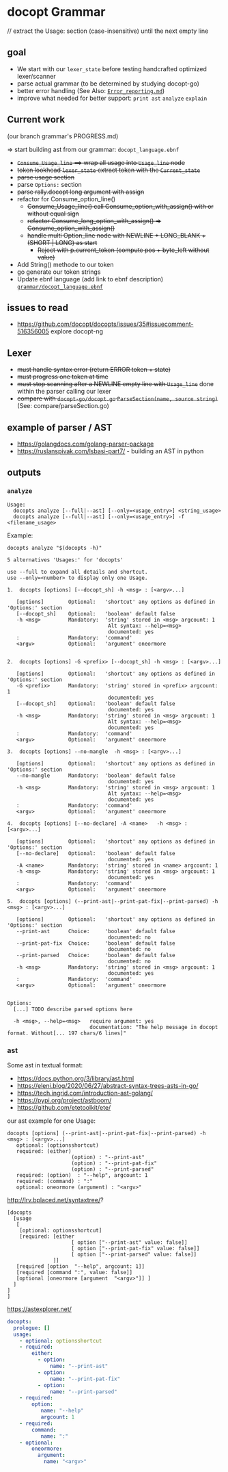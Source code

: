 # docopt Grammar
// extract the Usage: section (case-insensitive) until the next empty line

## goal

* We start with our `lexer_state` before testing handcrafted optimized lexer/scanner
* parse actual grammar (to be determined by studying docopt-go)
* better error handling (See Also: [`Error_reporting.md`](Error_reporting.md))
* improve what needed for better support: `print ast` `analyze` `explain`

## Current work

(our branch grammar's PROGRESS.md)

=> start building ast from our grammar: `docopt_language.ebnf`
* ~~`Consume_Usage_line` ==> wrap all usage into `Usage_line` node~~
* ~~token lookhead `lexer_state` extract token with the `Current_state`~~
* ~~parse usage section~~
* parse `Options:` section
* ~~parse rally.docopt long argument with assign~~
* refactor for Consume_option_line()
  * ~~Consume_Usage_line() call Consume_option_with_assign() with or without equal sign~~
  * ~~refactor Consume_long_option_with_assign() => Consume_option_with_assign()~~
  * ~~handle multi Option_line node with NEWLINE + LONG_BLANK + (SHORT | LONG) as start~~
    * ~~Reject with p.current_token (compute pos + byte_left without value)~~
* Add String() methode to our token
* go generate our token strings
* Update ebnf language (add link to ebnf description) [`grammar/docopt_language.ebnf`](grammar/docopt_language.ebnf)


## issues to read

* https://github.com/docopt/docopts/issues/35#issuecomment-516356005 explore docopt-ng

## Lexer

* ~~must handle syntax error (return ERROR token + state)~~
* ~~must progress one token at time~~
* ~~must stop scanning after a NEWLINE empty line with `Usage_line`~~ done within the parser calling our lexer
* ~~compare with `docopt-go/docopt.go` `ParseSection(name, source string)`~~ (See: compare/parseSection.go)

## example of parser / AST

* https://golangdocs.com/golang-parser-package
* https://ruslanspivak.com/lsbasi-part7/ - building an AST in python

## outputs

### `analyze`

```
Usage:
  docopts analyze [--full|--ast] [--only=<usage_entry>] <string_usage>
  docopts analyze [--full|--ast] [--only=<usage_entry>] -f <filename_usage>
```


Example:
```
docopts analyze "$(docopts -h)"

5 alternatives 'Usages:' for 'docopts'

use --full to expand all details and shortcut.
use --only=<number> to display only one Usage.

1.  docopts [options] [--docopt_sh] -h <msg> : [<argv>...]

   [options]        Optional:   'shortcut' any options as defined in 'Options:' section
   [--docopt_sh]    Optional:   'boolean' default false
   -h <msg>         Mandatory:  'string' stored in <msg> argcount: 1
                                 Alt syntax: --help=<msg>
                                 documented: yes
   :                Mandatory:  'command'
   <argv>           Optional:   'argument' oneormore


2.  docopts [options] -G <prefix> [--docopt_sh] -h <msg> : [<argv>...]

   [options]        Optional:   'shortcut' any options as defined in 'Options:' section
   -G <prefix>      Mandatory:  'string' stored in <prefix> argcount: 1
                                 documented: yes
   [--docopt_sh]    Optional:   'boolean' default false
                                 documented: yes
   -h <msg>         Mandatory:  'string' stored in <msg> argcount: 1
                                 Alt syntax: --help=<msg>
                                 documented: yes
   :                Mandatory:  'command'
   <argv>           Optional:   'argument' oneormore

3.  docopts [options] --no-mangle  -h <msg> : [<argv>...]

   [options]        Optional:   'shortcut' any options as defined in 'Options:' section
   --no-mangle      Mandatory:  'boolean' default false
                                 documented: yes
   -h <msg>         Mandatory:  'string' stored in <msg> argcount: 1
                                 Alt syntax: --help=<msg>
                                 documented: yes
   :                Mandatory:  'command'
   <argv>           Optional:   'argument' oneormore

4.  docopts [options] [--no-declare] -A <name>   -h <msg> : [<argv>...]

   [options]        Optional:   'shortcut' any options as defined in 'Options:' section
   [--no-declare]   Optional:   'boolean' default false
                                 documented: yes
   -A <name>        Mandatory:  'string' stored in <name> argcount: 1
   -h <msg>         Mandatory:  'string' stored in <msg> argcount: 1
                                 documented: yes
   :                Mandatory:  'command'
   <argv>           Optional:   'argument' oneormore

5.  docopts [options] (--print-ast|--print-pat-fix|--print-parsed) -h <msg> : [<argv>...]

   [options]        Optional:   'shortcut' any options as defined in 'Options:' section
   --print-ast      Choice:     'boolean' default false
                                 documented: no
   --print-pat-fix  Choice:     'boolean' default false
                                 documented: no
   --print-parsed   Choice:     'boolean' default false
                                 documented: no
   -h <msg>         Mandatory:  'string' stored in <msg> argcount: 1
                                 documented: yes
   :                Mandatory:  'command'
   <argv>           Optional:   'argument' oneormore


Options:
  [...] TODO describe parsed options here

  -h <msg>, --help=<msg>   require argument: yes
                           documentation: "The help message in docopt format. Without[... 197 chars/6 lines]"
```

### ast

Some ast in textual format:
* https://docs.python.org/3/library/ast.html
* https://eleni.blog/2020/06/27/abstract-syntax-trees-asts-in-go/
* https://tech.ingrid.com/introduction-ast-golang/
* https://pypi.org/project/astboom/
* https://github.com/etetoolkit/ete/

our ast example for one Usage:
```
docopts [options] (--print-ast|--print-pat-fix|--print-parsed) -h <msg> : [<argv>...]
   optional: (optionsshortcut)
   required: (either)
                     (option) : "--print-ast"
                     (option) : "--print-pat-fix"
                     (option) : "--print-parsed"
   required: (option)  : "--help", argcount: 1
   required: (command) : ":"
   optional: oneormore (argument) : "<argv>"
```

http://lrv.bplaced.net/syntaxtree/?

```
[docopts
  [usage
   [
    [optional: optionsshortcut]
    [required: [either
                     [ option ["--print-ast" value: false]]
                     [ option ["--print-pat-fix" value: false]]
                     [ option ["--print-parsed" value: false]]
               ]]
   [required [option  "--help", argcount: 1]]
   [required [command ":", value: false]]
   [optional [oneormore [argument  "<argv>"]] ]
  ]
]
]
```

https://astexplorer.net/
```yaml
docopts:
  prologue: []
  usage:
    - optional: optionsshortcut
    - required:
        either:
          - option:
              name: "--print-ast"
          - option:
              name: "--print-pat-fix"
          - option:
              name: "--print-parsed"
    - required:
        option:
           name: "--help"
           argcount: 1
    - required:
        command:
           name: ":"
    - optional:
        oneormore:
          argument:
            name: "<argv>"
```


